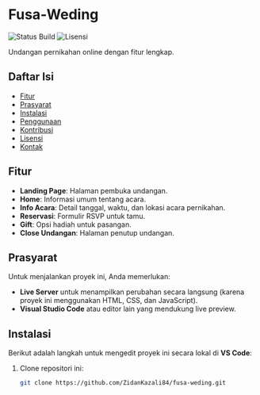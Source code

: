 # Fusa-Weding

![Status Build](https://img.shields.io/badge/build-In_Progess-brightgreen) ![Lisensi](https://img.shields.io/badge/license-MIT-blue)

Undangan pernikahan online dengan fitur lengkap.

## Daftar Isi

- [Fitur](#fitur)
- [Prasyarat](#prasyarat)
- [Instalasi](#instalasi)
- [Penggunaan](#penggunaan)
- [Kontribusi](#kontribusi)
- [Lisensi]([#lisensi](https://github.com/ZidanKazali84/fusa-weding?tab=MIT-1-ov-file))
- [Kontak](#kontak)

## Fitur

- **Landing Page**: Halaman pembuka undangan.
- **Home**: Informasi umum tentang acara.
- **Info Acara**: Detail tanggal, waktu, dan lokasi acara pernikahan.
- **Reservasi**: Formulir RSVP untuk tamu.
- **Gift**: Opsi hadiah untuk pasangan.
- **Close Undangan**: Halaman penutup undangan.

## Prasyarat

Untuk menjalankan proyek ini, Anda memerlukan:
- **Live Server** untuk menampilkan perubahan secara langsung (karena proyek ini menggunakan HTML, CSS, dan JavaScript).
- **Visual Studio Code** atau editor lain yang mendukung live preview.

## Instalasi

Berikut adalah langkah untuk mengedit proyek ini secara lokal di **VS Code**:

1. Clone repositori ini:
   ```bash
   git clone https://github.com/ZidanKazali84/fusa-weding.git
